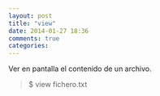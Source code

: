 ```yaml
---
layout: post
title: "view"
date: 2014-01-27 18:36
comments: true
categories: 
---
```

Ver en pantalla el contenido de un archivo.

>$ view fichero.txt

